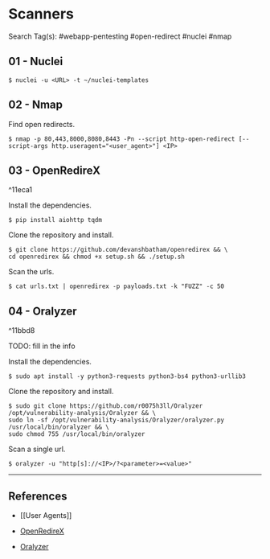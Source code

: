 # Scanners

Search Tag(s): #webapp-pentesting #open-redirect #nuclei #nmap

## 01 - Nuclei

```
$ nuclei -u <URL> -t ~/nuclei-templates
```

## 02 - Nmap

Find open redirects.

```
$ nmap -p 80,443,8000,8080,8443 -Pn --script http-open-redirect [--script-args http.useragent="<user_agent>"] <IP>
```

## 03 - OpenRedireX

^11eca1

Install the dependencies.

```
$ pip install aiohttp tqdm
```

Clone the repository and install.

```
$ git clone https://github.com/devanshbatham/openredirex && \
cd openredirex && chmod +x setup.sh && ./setup.sh
```

Scan the urls.

```
$ cat urls.txt | openredirex -p payloads.txt -k "FUZZ" -c 50
```

## 04 - Oralyzer

^11bbd8

TODO: fill in the info

Install the dependencies.

```
$ sudo apt install -y python3-requests python3-bs4 python3-urllib3
```

Clone the repository and install.

```
$ sudo git clone https://github.com/r0075h3ll/Oralyzer /opt/vulnerability-analysis/Oralyzer && \
sudo ln -sf /opt/vulnerability-analysis/Oralyzer/oralyzer.py /usr/local/bin/oralyzer && \
sudo chmod 755 /usr/local/bin/oralyzer
```

Scan a single url.

```
$ oralyzer -u "http[s]://<IP>/?<parameter>=<value>"
```

---
## References

- [[User Agents]]

- [OpenRedireX](https://github.com/devanshbatham/OpenRedireX)

- [Oralyzer](https://github.com/r0075h3ll/Oralyzer)